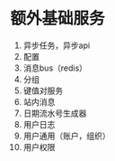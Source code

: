 # 额外基础服务
1. 异步任务，异步api
2. 配置
3. 消息bus（redis）
4. 分组
5. 键值对服务
6. 站内消息
7. 日期流水号生成器
8. 用户日志
9. 用户通用（账户，组织）
10. 用户权限